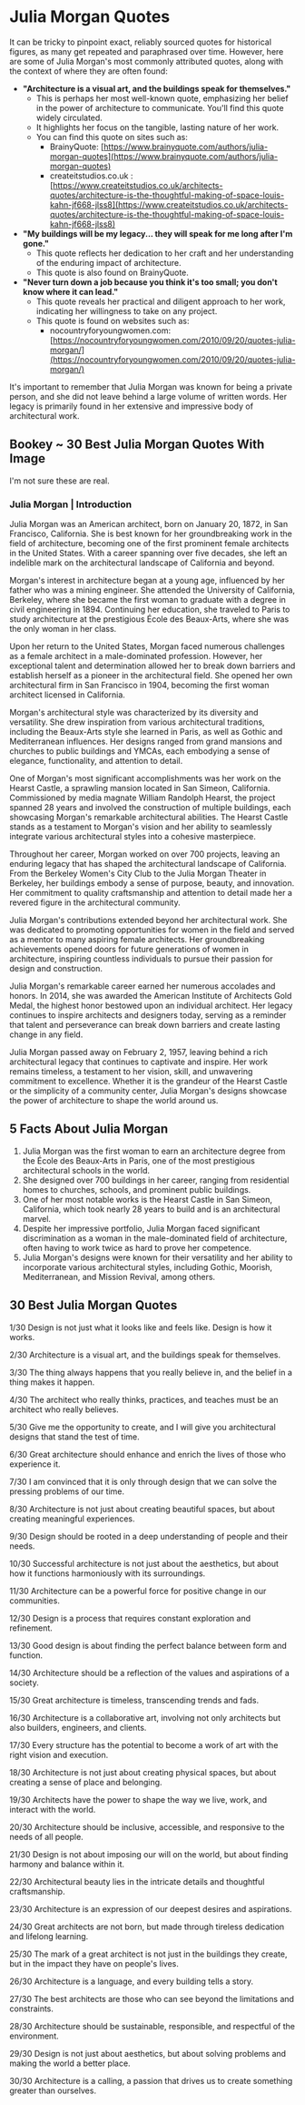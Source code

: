 # Julia Morgan Quotes

It can be tricky to pinpoint exact, reliably sourced quotes for historical figures, as many get repeated and paraphrased over time. However, here are some of Julia Morgan's most commonly attributed quotes, along with the context of where they are often found:

* **"Architecture is a visual art, and the buildings speak for themselves."**
    * This is perhaps her most well-known quote, emphasizing her belief in the power of architecture to communicate. You'll find this quote widely circulated.
    * It highlights her focus on the tangible, lasting nature of her work.
    * You can find this quote on sites such as:
        * BrainyQuote: [https://www.brainyquote.com/authors/julia-morgan-quotes](https://www.brainyquote.com/authors/julia-morgan-quotes)
        * createitstudios.co.uk : [https://www.createitstudios.co.uk/architects-quotes/architecture-is-the-thoughtful-making-of-space-louis-kahn-jf668-jlss8](https://www.createitstudios.co.uk/architects-quotes/architecture-is-the-thoughtful-making-of-space-louis-kahn-jf668-jlss8)
* **"My buildings will be my legacy... they will speak for me long after I'm gone."**
    * This quote reflects her dedication to her craft and her understanding of the enduring impact of architecture.
    * This quote is also found on BrainyQuote.
* **"Never turn down a job because you think it's too small; you don't know where it can lead."**
    * This quote reveals her practical and diligent approach to her work, indicating her willingness to take on any project.
    * This quote is found on websites such as:
        * nocountryforyoungwomen.com: [https://nocountryforyoungwomen.com/2010/09/20/quotes-julia-morgan/](https://nocountryforyoungwomen.com/2010/09/20/quotes-julia-morgan/)

It's important to remember that Julia Morgan was known for being a private person, and she did not leave behind a large volume of written words. Her legacy is primarily found in her extensive and impressive body of architectural work.


## Bookey ~ 30 Best Julia Morgan Quotes With Image

I'm not sure these are real. 

### Julia Morgan | Introduction
Julia Morgan was an American architect, born on January 20, 1872, in San Francisco, California. She is best known for her groundbreaking work in the field of architecture, becoming one of the first prominent female architects in the United States. With a career spanning over five decades, she left an indelible mark on the architectural landscape of California and beyond.

Morgan's interest in architecture began at a young age, influenced by her father who was a mining engineer. She attended the University of California, Berkeley, where she became the first woman to graduate with a degree in civil engineering in 1894. Continuing her education, she traveled to Paris to study architecture at the prestigious École des Beaux-Arts, where she was the only woman in her class.

Upon her return to the United States, Morgan faced numerous challenges as a female architect in a male-dominated profession. However, her exceptional talent and determination allowed her to break down barriers and establish herself as a pioneer in the architectural field. She opened her own architectural firm in San Francisco in 1904, becoming the first woman architect licensed in California.

Morgan's architectural style was characterized by its diversity and versatility. She drew inspiration from various architectural traditions, including the Beaux-Arts style she learned in Paris, as well as Gothic and Mediterranean influences. Her designs ranged from grand mansions and churches to public buildings and YMCAs, each embodying a sense of elegance, functionality, and attention to detail.

One of Morgan's most significant accomplishments was her work on the Hearst Castle, a sprawling mansion located in San Simeon, California. Commissioned by media magnate William Randolph Hearst, the project spanned 28 years and involved the construction of multiple buildings, each showcasing Morgan's remarkable architectural abilities. The Hearst Castle stands as a testament to Morgan's vision and her ability to seamlessly integrate various architectural styles into a cohesive masterpiece.

Throughout her career, Morgan worked on over 700 projects, leaving an enduring legacy that has shaped the architectural landscape of California. From the Berkeley Women's City Club to the Julia Morgan Theater in Berkeley, her buildings embody a sense of purpose, beauty, and innovation. Her commitment to quality craftsmanship and attention to detail made her a revered figure in the architectural community.

Julia Morgan's contributions extended beyond her architectural work. She was dedicated to promoting opportunities for women in the field and served as a mentor to many aspiring female architects. Her groundbreaking achievements opened doors for future generations of women in architecture, inspiring countless individuals to pursue their passion for design and construction.

Julia Morgan's remarkable career earned her numerous accolades and honors. In 2014, she was awarded the American Institute of Architects Gold Medal, the highest honor bestowed upon an individual architect. Her legacy continues to inspire architects and designers today, serving as a reminder that talent and perseverance can break down barriers and create lasting change in any field.

Julia Morgan passed away on February 2, 1957, leaving behind a rich architectural legacy that continues to captivate and inspire. Her work remains timeless, a testament to her vision, skill, and unwavering commitment to excellence. Whether it is the grandeur of the Hearst Castle or the simplicity of a community center, Julia Morgan's designs showcase the power of architecture to shape the world around us.

## 5 Facts About Julia Morgan

1. Julia Morgan was the first woman to earn an architecture degree from the École des Beaux-Arts in Paris, one of the most prestigious architectural schools in the world.
2. She designed over 700 buildings in her career, ranging from residential homes to churches, schools, and prominent public buildings.
3. One of her most notable works is the Hearst Castle in San Simeon, California, which took nearly 28 years to build and is an architectural marvel.
4. Despite her impressive portfolio, Julia Morgan faced significant discrimination as a woman in the male-dominated field of architecture, often having to work twice as hard to prove her competence.
5. Julia Morgan's designs were known for their versatility and her ability to incorporate various architectural styles, including Gothic, Moorish, Mediterranean, and Mission Revival, among others.


## 30 Best Julia Morgan Quotes

1/30
Design is not just what it looks like and feels like. Design is how it works.

2/30
Architecture is a visual art, and the buildings speak for themselves.

3/30
The thing always happens that you really believe in, and the belief in a thing makes it happen.

4/30
The architect who really thinks, practices, and teaches must be an architect who really believes.

5/30
Give me the opportunity to create, and I will give you architectural designs that stand the test of time.

6/30
Great architecture should enhance and enrich the lives of those who experience it.

7/30
I am convinced that it is only through design that we can solve the pressing problems of our time.

8/30
Architecture is not just about creating beautiful spaces, but about creating meaningful experiences.

9/30
Design should be rooted in a deep understanding of people and their needs.

10/30
Successful architecture is not just about the aesthetics, but about how it functions harmoniously with its surroundings.

11/30
Architecture can be a powerful force for positive change in our communities.

12/30
Design is a process that requires constant exploration and refinement.

13/30
Good design is about finding the perfect balance between form and function.

14/30
Architecture should be a reflection of the values and aspirations of a society.

15/30
Great architecture is timeless, transcending trends and fads.

16/30
Architecture is a collaborative art, involving not only architects but also builders, engineers, and clients.

17/30
Every structure has the potential to become a work of art with the right vision and execution.

18/30
Architecture is not just about creating physical spaces, but about creating a sense of place and belonging.

19/30
Architects have the power to shape the way we live, work, and interact with the world.

20/30
Architecture should be inclusive, accessible, and responsive to the needs of all people.

21/30
Design is not about imposing our will on the world, but about finding harmony and balance within it.

22/30
Architectural beauty lies in the intricate details and thoughtful craftsmanship.

23/30
Architecture is an expression of our deepest desires and aspirations.

24/30
Great architects are not born, but made through tireless dedication and lifelong learning.

25/30
The mark of a great architect is not just in the buildings they create, but in the impact they have on people's lives.

26/30
Architecture is a language, and every building tells a story.

27/30
The best architects are those who can see beyond the limitations and constraints.

28/30
Architecture should be sustainable, responsible, and respectful of the environment.

29/30
Design is not just about aesthetics, but about solving problems and making the world a better place.

30/30
Architecture is a calling, a passion that drives us to create something greater than ourselves.
